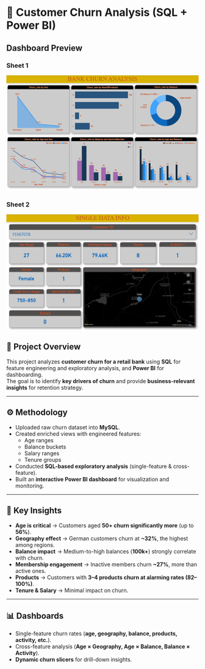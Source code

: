 # 🏦 Customer Churn Analysis (SQL + Power BI)

## Dashboard Preview  

### Sheet 1  
![Sheet 1](Dashboard/Dashboard%20Images/Sheet-1.png)  

### Sheet 2  
![Sheet 2](Dashboard/Dashboard%20Images/Sheet_2.png) 

## 📌 Project Overview
This project analyzes **customer churn for a retail bank** using **SQL** for feature engineering and exploratory analysis, and **Power BI** for dashboarding.  
The goal is to identify **key drivers of churn** and provide **business-relevant insights** for retention strategy.

---

## ⚙️ Methodology
- Uploaded raw churn dataset into **MySQL**.  
- Created enriched views with engineered features:
  - Age ranges  
  - Balance buckets  
  - Salary ranges  
  - Tenure groups  
- Conducted **SQL-based exploratory analysis** (single-feature & cross-feature).  
- Built an **interactive Power BI dashboard** for visualization and monitoring.  

---

## 🔑 Key Insights
- **Age is critical** → Customers aged **50+ churn significantly more** (up to **56%**).  
- **Geography effect** → German customers churn at **~32%**, the highest among regions.  
- **Balance impact** → Medium-to-high balances (**100k+**) strongly correlate with churn.  
- **Membership engagement** → Inactive members churn **~27%**, more than active ones.  
- **Products** → Customers with **3–4 products churn at alarming rates (82–100%)**.  
- **Tenure & Salary** → Minimal impact on churn.  

---

## 📊 Dashboards
- Single-feature churn rates (**age, geography, balance, products, activity, etc.**).  
- Cross-feature analysis (**Age × Geography, Age × Balance, Balance × Activity**).  
- **Dynamic churn slicers** for drill-down insights.  
